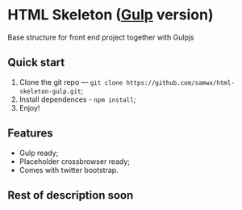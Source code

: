# HTML Skeleton ([Gulp](http://gulpjs.com) version)

Base structure for front end project together with Gulpjs

## Quick start

1. Clone the git repo — `git clone https://github.com/samwx/html-skeleton-gulp.git`;
2. Install dependences - `npm install`;
3. Enjoy!

## Features

* Gulp ready;
* Placeholder crossbrowser ready;
* Comes with twitter bootstrap.

## Rest of description soon